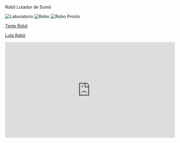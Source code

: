 Robô Lutador de Sumô

![Laboratorio](laboratorio.jpeg)
![Robo](roboProducao.jpeg)
![Robo Pronto](roboPronto.jpeg)

[Teste Robô](https://youtube.com/embed/ZS01bn7evwM)

[Luta Robô](https://youtube.com/shorts/Egl-9k-F8CE)

<iframe width="560" height="315" src="https://www.youtube.com/embed/Egl-9k-F8CE" frameborder="0" allowfullscreen></iframe>
